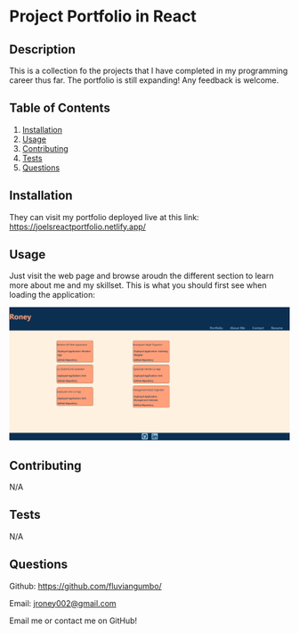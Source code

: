 # Project Portfolio in React


## Description

This is a collection fo the projects that I have completed in my programming career thus far. The portfolio is still expanding! Any feedback is welcome.

## Table of Contents
1. [Installation](#installation)
2. [Usage](#usage)
3. [Contributing](#contributing)
4. [Tests](#tests)
5. [Questions](#questions)

## Installation

They can visit my portfolio deployed live at this link: https://joelsreactportfolio.netlify.app/

## Usage

Just visit the web page and browse aroudn the different section to learn more about me and my skillset. This is what you should first see when loading the application:

![Screenshot of the landing page of the portfolio website.](./images/portfolio-screenshot.png)


## Contributing

N/A

## Tests

N/A

## Questions

Github: https://github.com/fluviangumbo/

Email: jroney002@gmail.com

Email me or contact me on GitHub!
